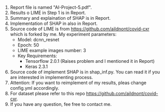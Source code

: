 1. Report file is named "AI-Project-5.pdf".
2. Results o LIME in Step 1 is in Report.
3. Summary and explaination of SHAP is in Report.
4. Implementation of SHAP in also in Report.
5. Source code of LIME is from https://github.com/aildnont/covid-cxr which is forked by me.
   My experiment parameters:
   - Model: dcnn_resnet
   - Epoch: 50
   - LIME example images number: 3
   - Key Requirements:
      - Tensorflow 2.0.1 (Raises problem and I mentioned it in Report)
      - Keras 2.3.1
6. Source code of implement SHAP is in shap_inf.py. You can read it if you are interested in implementing process.
7. Attention: If you want to reimplement of my results, pleas change config.yml accordingly.
8. For dataset please refer to this repo https://github.com/aildnont/covid-cxr.
9. If you have any question, fee free to contact me.

